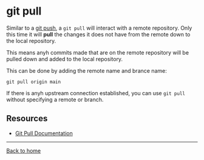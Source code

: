 # git pull

Similar to a [git push](./Push.md), a `git pull` will interact with a remote repository. Only this time it will **pull** the changes it does not have from the remote down to the local repository.

This means anyh commits made that are on the remote repository will be pulled down and added to the local repository.

This can be done by adding the remote name and brance name:
```
git pull origin main
```
If there is anyh upstream connection established, you can use `git pull` without specifying a remote or branch.

## Resources

- [Git Pull Documentation](https://git-scm.com/docs/git-pull)

---

[Back to home](../README.md)